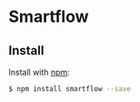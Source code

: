 # Smartflow

## Install

Install with [npm](https://www.npmjs.com/):

```sh
$ npm install smartflow --save
```

